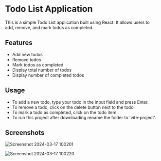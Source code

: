# Todo List Application

This is a simple Todo List application built using React. It allows users to add, remove, and mark todos as completed.

## Features

- Add new todos
- Remove todos
- Mark todos as completed
- Display total number of todos
- Display number of completed todos

## Usage

- To add a new todo, type your todo in the input field and press Enter.
- To remove a todo, click on the delete button next to the todo.
- To mark a todo as completed, click on the todo item.
- To run this project after downloading rename the folder to 'vite-project'.



## Screenshots

![Screenshot 2024-03-17 100201](https://github.com/ShreyasM-codes/TodoList-React/assets/137000011/b89cef58-b784-4fdb-900a-b338ed386d1d)



![Screenshot 2024-03-17 100220](https://github.com/ShreyasM-codes/TodoList-React/assets/137000011/195a2f7b-7bd1-4262-8f7c-1513043f83a9)


